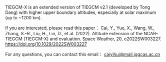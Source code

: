 TIEGCM-X is an extended version of TIEGCM v2.1 (developed by Tong Dang) with higher upper boundary altitudes, especially at solar maximum (up to ~1200 km).

If you are interested, please read this paper：
Cai, Y., Yue, X., Wang, W., Zhang, S.-R., Liu, H., Lin, D., et al. (2022). Altitude extension of the NCAR-TIEGCM (TIEGCM-X) and evaluation. Space Weather, 20, e2022SW003227. https://doi.org/10.1029/2022SW003227

For any questions, you can contact this email： caiyihui@mail.iggcas.ac.cn
